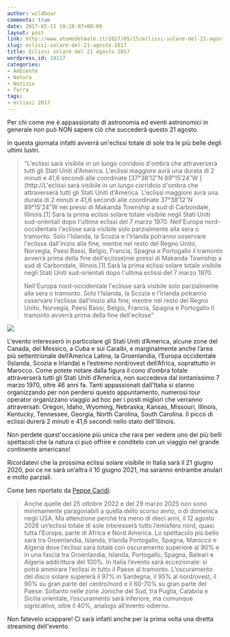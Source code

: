 ```yaml
---
author: wildboar
comments: true
date: 2017-05-15 19:28:07+00:00
layout: post
link: http://www.atomodelmale.it/2017/05/15/eclissi-solare-del-21-agosto-2017/
slug: eclissi-solare-del-21-agosto-2017
title: Eclissi solare del 21 agosto 2017
wordpress_id: 18117
categories:
- Ambiente
- Natura
- Notizie
- Terra
tags:
- eclissi 2017
---
```


Per chi come me è appassionato di astronomia ed eventi astronomici in generale non può NON sapere ciò che succederà questo 21 agosto.

In questa giornata infatti avverrà un'eclissi totale di sole tra le più belle degli ultimi lustri.



<blockquote>"L'eclissi sarà visibile in un lungo corridoio d'ombra che attraverserà tutti gli Stati Uniti d'America. L'eclissi maggiore avrà una durata di 2 minuti e 41,6 secondi alle coordinate [37°38′12″N 89°15′24″W ](http://L'eclissi sarà visibile in un lungo corridoio d'ombra che attraverserà tutti gli Stati Uniti d'America. L'eclissi maggiore avrà una durata di 2 minuti e 41,6 secondi alle coordinate 37°38′12″N 89°15′24″W nei pressi di Makanda Township a sud di Carbondale, Illinois.[1] Sarà la prima eclissi solare totale visibile negli Stati Uniti sud-orientali dopo l'ultima eclissi del 7 marzo 1970.  Nell'Europa nord-occidentale l'eclisse sarà visibile solo parzialmente alla sera o tramonto. Solo l'Islanda, la Scozia e l'Irlanda potranno osservare l'eclisse dall'inizio alla fine, mentre nel resto del Regno Unito, Norvegia, Paesi Bassi, Belgio, Francia, Spagna e Portogallo il tramonto avverrà prima della fine dell'eclisse)nei pressi di Makanda Township a sud di Carbondale, Illinois.[1] Sarà la prima eclissi solare totale visibile negli Stati Uniti sud-orientali dopo l'ultima eclissi del 7 marzo 1970.

Nell'Europa nord-occidentale l'eclisse sarà visibile solo parzialmente alla sera o tramonto. Solo l'Islanda, la Scozia e l'Irlanda potranno osservare l'eclisse dall'inizio alla fine, mentre nel resto del Regno Unito, Norvegia, Paesi Bassi, Belgio, Francia, Spagna e Portogallo il tramonto avverrà prima della fine dell'eclisse"</blockquote>



![](http://www.atomodelmale.it/wp-content/uploads/2017/05/Map_of_the_solar_eclipse_2017_USA_OSM_Zoom1-1-300x130.png)

L'evento interesserò in particolare gli Stati Uniti d’America, alcune zone del
Canada, del Messico, a Cuba e sui Caraibi, e marginalmente anche l’area più settentrionale dell’America Latina, la Groenlandia, l’Europa occidentale (Islanda, Scozia e Irlanda) e l’estremo nord/ovest dell’Africa, soprattutto in Marocco.
Come potete notare dalla figura il cono d’ombra totale attraverserà tutti gli Stati Uniti d’America, non succedeva dal lontanissimo 7 marzo 1970, oltre 46 anni fa.
Tanti appassionati dall'Italia si stanno organizzando per non perdersi questo appuntamento, numerosi tour operator organizzano viaggio ad hoc per i posti migliori che verranno attraversati: Oregon, Idaho, Wyoming, Nebraska, Kansas, Missouri, Illinois, Kentucky, Tennessee, Georgia, North Carolina, South Carolina.
Il picco di eclissi durerà 2 minuti e 41,6 secondi nello stato dell'Illinois.

Non perdete quest'occasione più unica che rara per vedere uno dei più belli spettacoli che la natura ci può offrire e conditelo con un viaggio nel grande continente americano!

Ricordatevi che la prossima eclissi solare visibile in Italia sarà il 21 giugno 2020, poi ce ne sarà un’altra il 10 giugno 2021, ma
saranno entrambe anulari e molto parziali.

Come ben riportato da [Peppe Caridi](http://www.meteoweb.eu/foto/eclissi-solare-totale-21-agosto-2017/id/729667/):



<blockquote>Anche quelle del 25 ottobre 2022 e del 29 marzo 2025 non sono
minimamente paragonabili a quella dello scorso anno, o di domenica negli USA.
Ma attenzione perchè tra meno di dieci anni, il 12 agosto 2026 un’eclissi totale di sole interesserà tutto l’emisfero
nord, quasi tutta l’Europa, parte di Africa e Nord America. Lo spettacolo più bello sarà tra Groenlandia, Islanda,
Irlanda Portogallo, Spagna, Marocco e Algeria dove l’eclissi sarà totale con oscuramento superiore al 90% e in una
fascia tra Groenlandia, Islanda, Portogallo, Spagna, Baleari e Algeria addirittura del 100%. In Italia l’evento sarà
eccezionale: si potrà ammirare l’eclissi in tutto il Paese al tramonto. L’oscuramento del disco solare supererà il 97%
in Sardegna, il 95% al nord/ovest, il 90% su gran parte del centro/nord e il 60-70% su gran parte del Paese. Soltanto
nelle zone Joniche del Sud, tra Puglia, Calabria e Sicilia orientale, l’oscuramento sarà inferiore, ma comunque
signicativo,
oltre il 40%, analogo all’evento odierno.</blockquote>



Non fatevelo scappare! Ci sarà infatti anche per la prima volta una diretta streaming dell'evento.


